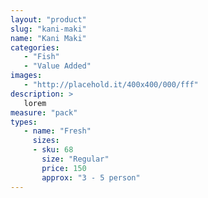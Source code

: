 ```yaml
---
layout: "product"
slug: "kani-maki"
name: "Kani Maki"
categories:
   - "Fish"
   - "Value Added"
images:
   - "http://placehold.it/400x400/000/fff"
description: >
   lorem
measure: "pack"
types: 
   - name: "Fresh"
     sizes: 
     - sku: 68
       size: "Regular"
       price: 150
       approx: "3 - 5 person"
---
```

